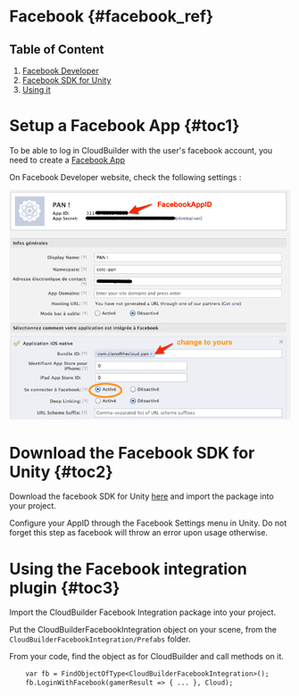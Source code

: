 Facebook {#facebook_ref}
========

## Table of Content

1. [Facebook Developer](#toc1)
2. [Facebook SDK for Unity](#toc2)
3. [Using it](#toc3)


# Setup a Facebook App {#toc1}

To be able to log in CloudBuilder with the user's facebook account, you need to create a [Facebook App](http://developers.facebook.com/)

On Facebook Developer website, check the following settings :

![Facebook Settings](./img/FacebookDevelopers.png)

# Download the Facebook SDK for Unity {#toc2}

Download the facebook SDK for Unity [here](https://developers.facebook.com/docs/unity/) and import the package into your project.

Configure your AppID through the Facebook Settings menu in Unity. Do not forget this step as facebook will throw an error upon usage otherwise.

# Using the Facebook integration plugin {#toc3}

Import the CloudBuilder Facebook Integration package into your project.

Put the CloudBuilderFacebookIntegration object on your scene, from the `CloudBuilderFacebookIntegration/Prefabs` folder.

From your code, find the object as for CloudBuilder and call methods on it.

~~~~{.cs}
	var fb = FindObjectOfType<CloudBuilderFacebookIntegration>();
	fb.LoginWithFacebook(gamerResult => { ... }, Cloud);
~~~~

